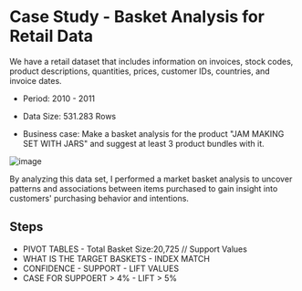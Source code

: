 # Case Study - Basket Analysis for Retail Data

We have a retail dataset that includes information on invoices, stock codes, product descriptions, quantities, prices, customer IDs, countries, and invoice dates.

- Period: 2010 - 2011 

- Data Size: 531.283 Rows

- Business case: Make a basket analysis for the product "JAM MAKING SET WITH JARS" and suggest at least 3 product bundles with it.

![image](https://github.com/BedirK/Customer-Analytics/assets/103532330/eaaf524b-6b20-4551-bc1b-5e3e2bfe4bda)

By analyzing this data set, I performed a market basket analysis to uncover patterns and associations between items purchased to gain insight into customers' purchasing behavior and intentions.

## Steps

- PIVOT TABLES  - Total Basket Size:20,725 // Support Values
- WHAT IS THE TARGET BASKETS - INDEX MATCH
- CONFIDENCE - SUPPORT - LIFT VALUES
- CASE FOR SUPPOERT > 4% - LIFT > 5%

